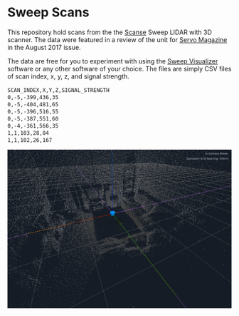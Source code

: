 # Sweep Scans

This repository hold scans from the the [Scanse](http://scanse.io) Sweep
LIDAR with 3D scanner. The data were featured in a review of the unit for
[Servo Magazine](http://www.servomagazine.com) in the August 2017 issue.

The data are free for you to experiment with using the
[Sweep Visualizer](http://scanse.io/downloads) software or any other software
of your choice. The files are simply CSV files of scan index, x, y, z, and
signal strength.

```
SCAN_INDEX,X,Y,Z,SIGNAL_STRENGTH
0,-5,-399,436,35
0,-5,-404,481,65
0,-5,-396,516,55
0,-5,-387,551,60
0,-4,-361,566,35
1,1,103,28,84
1,1,102,26,167
```

![](images/living_area.png)
